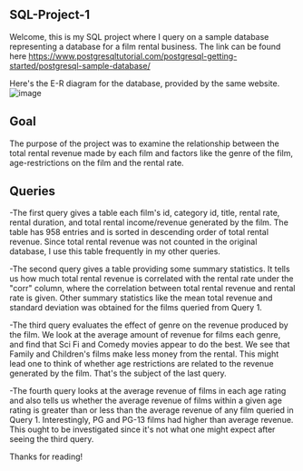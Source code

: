 ## SQL-Project-1

Welcome, this is my SQL project where I query on a  sample database representing a database for a film rental business. The link can be found 
here https://www.postgresqltutorial.com/postgresql-getting-started/postgresql-sample-database/

Here's the E-R diagram for the database, provided by the same website. 
![image](https://github.com/ChWNg000/SQL-Project-1/assets/132183554/dfbeb495-ff76-4566-9abc-b02b436bf8bf)

## Goal
The purpose of the project was to examine the relationship between the total rental revenue made by each film and factors like
the genre of the film, age-restrictions on the film and the rental rate.

## Queries
-The first query gives a table each film's id, category id, title, rental rate, rental duration, and total rental income/revenue
generated by the film. The table has 958 entries and is sorted in descending order of total rental revenue. Since total
rental revenue was not counted in the original database, I use this table frequently in my other queries.

-The second query gives a table providing some summary statistics. It tells us how much total rental revenue 
is correlated with the rental rate under the "corr" column, where the correlation between total rental revenue and rental rate
is given. Other summary statistics like the mean total revenue and standard deviation was obtained for the films queried from 
Query 1.

-The third query evaluates the effect of genre on the revenue produced by the film. We look at the average amount of revenue
for films each genre, and find that Sci Fi and Comedy movies appear to do the best. We see that Family and Children's
films make less money from the rental. This might lead one to think of whether age restrictions are related to the revenue
generated by the film. That's the subject of the last query.

-The fourth query looks at the average revenue of films in each age rating and also tells us whether the average revenue of films
within a given age rating is greater than or less than the average revenue of any film queried in Query 1. Interestingly, PG and
PG-13 films had higher than average revenue. This ought to be investigated since it's not what one might expect after seeing the
third query.

Thanks for reading!

